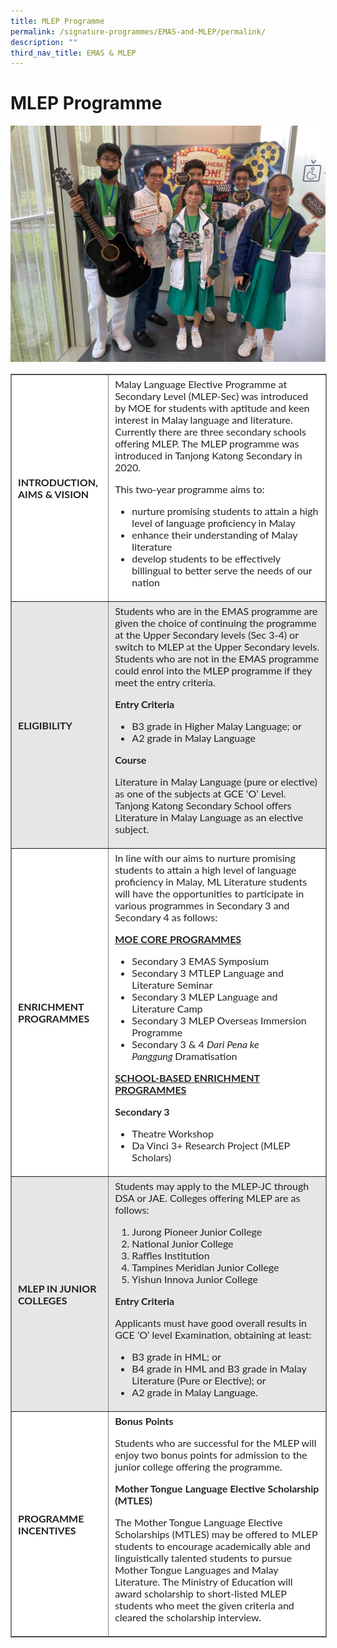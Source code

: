 ```yaml
---
title: MLEP Programme
permalink: /signature-programmes/EMAS-and-MLEP/permalink/
description: ""
third_nav_title: EMAS & MLEP
---
```

MLEP Programme
==============

![](/images/Signature%20Programmes/EMAS%20&amp;%20MLEP/MLEP%202022%20-%20page%20banner.jpeg)

<table border="1" style="box-sizing: inherit; border-collapse: collapse; border-spacing: 0px; max-width: 100%; color: rgb(34, 34, 34); font-family: Lato, sans-serif; font-size: 16px; font-style: normal; font-variant-ligatures: normal; font-variant-caps: normal; font-weight: 400; letter-spacing: normal; orphans: 2; text-align: start; text-transform: none; white-space: normal; widows: 2; word-spacing: 0px; -webkit-text-stroke-width: 0px; text-decoration-thickness: initial; text-decoration-style: initial; text-decoration-color: initial; border-style: solid;"><tbody style="box-sizing: inherit;"><tr style="box-sizing: inherit; background: rgb(255, 255, 255);"><td style="box-sizing: inherit; padding: 5px 10px; border-style: ridge;"><strong style="box-sizing: inherit; font-weight: bold;">INTRODUCTION, AIMS &amp; VISION</strong></td><td style="box-sizing: inherit; padding: 5px 10px; border-style: ridge;">Malay Language Elective Programme at Secondary Level (MLEP-Sec) was introduced by MOE for students with aptitude and keen interest in Malay language and literature. Currently there are three secondary schools offering MLEP. The MLEP programme was introduced in Tanjong Katong Secondary in 2020.<p style="box-sizing: inherit; font-size: 1em;"></p><p style="box-sizing: inherit; font-size: 1em;">This two-year programme aims to:</p><ul style="box-sizing: inherit;"><li style="box-sizing: inherit;">nurture promising students to attain a high level of language proficiency in Malay</li><li style="box-sizing: inherit;">enhance their understanding of Malay literature</li><li style="box-sizing: inherit;">develop students to be effectively billingual to better serve the needs of our nation</li></ul></td></tr><tr style="box-sizing: inherit; background: rgb(230, 230, 230);"><td style="box-sizing: inherit; padding: 5px 10px; border-style: ridge;"><strong style="box-sizing: inherit; font-weight: bold;">ELIGIBILITY</strong></td><td style="box-sizing: inherit; padding: 5px 10px; border-style: ridge;">Students who are in the EMAS programme are given the choice of continuing the programme at the Upper Secondary levels (Sec 3-4) or switch to MLEP at the Upper Secondary levels. Students who are not in the EMAS programme could enrol into the MLEP programme if they meet the entry criteria.<p style="box-sizing: inherit; font-size: 1em;"></p><p style="box-sizing: inherit; font-size: 1em;"><strong style="box-sizing: inherit; font-weight: bold;">Entry Criteria</strong></p><ul style="box-sizing: inherit;"><li style="box-sizing: inherit;">B3 grade in Higher Malay Language; or</li><li style="box-sizing: inherit;">A2 grade in Malay Language</li></ul><p style="box-sizing: inherit; font-size: 1em;"><strong style="box-sizing: inherit; font-weight: bold;">Course</strong></p><p style="box-sizing: inherit; font-size: 1em;">Literature in Malay Language (pure or elective) as one of the subjects at GCE ‘O’ Level. Tanjong Katong Secondary School offers Literature in Malay Language as an elective subject.</p></td></tr><tr style="box-sizing: inherit; background: rgb(255, 255, 255);"><td style="box-sizing: inherit; padding: 5px 10px; border-style: ridge;"><strong style="box-sizing: inherit; font-weight: bold;">ENRICHMENT PROGRAMMES</strong></td><td style="box-sizing: inherit; padding: 5px 10px; border-style: ridge;">In line with our aims to nurture promising students to attain a high level of language proficiency in Malay, ML Literature students will have the opportunities to participate in various programmes in Secondary 3 and Secondary 4 as follows:<p style="box-sizing: inherit; font-size: 1em;"></p><p style="box-sizing: inherit; font-size: 1em;"><strong style="box-sizing: inherit; font-weight: bold;"><u style="box-sizing: inherit;">MOE CORE PROGRAMMES</u></strong></p><ul style="box-sizing: inherit;"><li style="box-sizing: inherit;">Secondary 3 EMAS Symposium</li><li style="box-sizing: inherit;">Secondary 3 MTLEP Language and Literature Seminar</li><li style="box-sizing: inherit;">Secondary 3 MLEP Language and Literature Camp</li><li style="box-sizing: inherit;">Secondary 3 MLEP Overseas Immersion Programme</li><li style="box-sizing: inherit;">Secondary 3 &amp; 4<span>&nbsp;</span><em style="box-sizing: inherit;">Dari Pena ke Panggung<span>&nbsp;</span></em>Dramatisation</li></ul><p style="box-sizing: inherit; font-size: 1em;"><strong style="box-sizing: inherit; font-weight: bold;"><u style="box-sizing: inherit;">SCHOOL-BASED ENRICHMENT PROGRAMMES</u></strong></p><p style="box-sizing: inherit; font-size: 1em;"><strong style="box-sizing: inherit; font-weight: bold;">Secondary 3</strong></p><ul style="box-sizing: inherit;"><li style="box-sizing: inherit;">Theatre Workshop</li><li style="box-sizing: inherit;">Da Vinci 3+ Research Project (MLEP Scholars)</li></ul></td></tr><tr style="box-sizing: inherit; background: rgb(230, 230, 230);"><td style="box-sizing: inherit; padding: 5px 10px; border-style: ridge;"><strong style="box-sizing: inherit; font-weight: bold;">MLEP IN JUNIOR COLLEGES</strong></td><td style="box-sizing: inherit; padding: 5px 10px; border-style: ridge;">Students may apply to the MLEP-JC through DSA or JAE. Colleges offering MLEP are as follows:<p style="box-sizing: inherit; font-size: 1em;"></p><ol style="box-sizing: inherit;"><li style="box-sizing: inherit;">Jurong Pioneer Junior College</li><li style="box-sizing: inherit;">National Junior College</li><li style="box-sizing: inherit;">Raffles Institution</li><li style="box-sizing: inherit;">Tampines Meridian Junior College</li><li style="box-sizing: inherit;">Yishun Innova Junior College</li></ol><p style="box-sizing: inherit; font-size: 1em;"><strong style="box-sizing: inherit; font-weight: bold;">Entry Criteria</strong></p><p style="box-sizing: inherit; font-size: 1em;">Applicants must have good overall results in GCE ‘O’ level Examination, obtaining at least:</p><ul style="box-sizing: inherit;"><li style="box-sizing: inherit;">B3 grade in HML; or</li><li style="box-sizing: inherit;">B4 grade in HML and B3 grade in Malay Literature (Pure or Elective); or</li><li style="box-sizing: inherit;">A2 grade in Malay Language.</li></ul></td></tr><tr style="box-sizing: inherit; background: rgb(255, 255, 255);"><td style="box-sizing: inherit; padding: 5px 10px; border-style: ridge;"><strong style="box-sizing: inherit; font-weight: bold;">PROGRAMME INCENTIVES</strong></td><td style="box-sizing: inherit; padding: 5px 10px; border-style: ridge;"><strong style="box-sizing: inherit; font-weight: bold;">Bonus Points</strong><p style="box-sizing: inherit; font-size: 1em;"></p><p style="box-sizing: inherit; font-size: 1em;">Students who are successful for the MLEP will enjoy two bonus points for admission to the junior college offering the programme.</p><p style="box-sizing: inherit; font-size: 1em;"><strong style="box-sizing: inherit; font-weight: bold;">Mother Tongue Language Elective Scholarship (MTLES)</strong></p><p style="box-sizing: inherit; font-size: 1em;">The Mother Tongue Language Elective Scholarships (MTLES) may be offered to MLEP students to encourage academically able and linguistically talented students to pursue Mother Tongue Languages and Malay Literature. The Ministry of Education will award scholarship to short-listed MLEP students who meet the given criteria and cleared the scholarship interview.</p></td></tr></tbody></table>